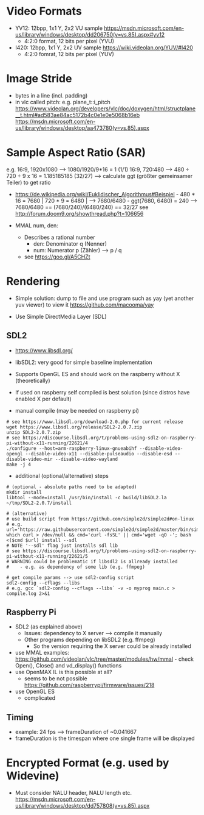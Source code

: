 # Video Formats

- YV12: 12bpp, 1x1 Y, 2x2 VU sample
    https://msdn.microsoft.com/en-us/library/windows/desktop/dd206750(v=vs.85).aspx#yv12
    - 4:2:0 format, 12 bits per pixel   (YVU)
- I420: 12bpp, 1x1 Y, 2x2 UV sample
    https://wiki.videolan.org/YUV/#I420
    - 4:2:0 fomrat, 12 bits per pixel   (YUV)


# Image Stride

- bytes in a line (incl. padding)
- in vlc called pitch: e.g. plane_t::i_pitch
    https://www.videolan.org/developers/vlc/doc/doxygen/html/structplane__t.html#ad583ae84ac5172b4c0e1e0e5068b16eb
    https://msdn.microsoft.com/en-us/library/windows/desktop/aa473780(v=vs.85).aspx


# Sample Aspect Ratio (SAR)

e.g. 16:9, 1920x1080  --> 1080/1920/9*16 = 1 (1/1)
     16:9, 720:480    --> 480 ÷ 720 ÷ 9 x 16 = 1.185185185 (32/27)
        --> calculate ggt (größter gemeinsamer Teiler) to get ratio
  - https://de.wikipedia.org/wiki/Euklidischer_Algorithmus#Beispiel
            - 480 * 16 = 7680 |
              720 * 9  = 6480 | --> 7680/6480
            - ggt(7680, 6480) = 240
            --> 7680/6480 == (7680/240)/(6480/240) == 32/27
            see http://forum.doom9.org/showthread.php?t=106656

- MMAL num, den:
    * Describes a rational number
      * den: Denominator  q  (Nenner)
      * num: Numerator    p  (Zähler)
          --> p / q
    - see https://goo.gl/A5CHZt


# Rendering

- Simple solution: dump to file and use program such as yay (yet another yuv viewer) to view it
    https://github.com/macooma/yay

- Use Simple DirectMedia Layer (SDL)

## SDL2
- https://www.libsdl.org/
- libSDL2: very good for simple baseline implementation
- Supports OpenGL ES and should work on the raspberry without X (theoretically)
- If used on raspberry self compiled is best solution (since distros have enabled X per default)

- manual compile (may be needed on raspberry pi)
```
# see https://www.libsdl.org/download-2.0.php for current release
wget https://www.libsdl.org/release/SDL2-2.0.7.zip
unzip SDL2-2.0.7.zip
# see https://discourse.libsdl.org/t/problems-using-sdl2-on-raspberry-pi-without-x11-running/22621/4
./configure --host=arm-raspberry-linux-gnueabihf --disable-video-opengl --disable-video-x11 --disable-pulseaudio --disable-esd --disable-video-mir --disable-video-wayland
make -j 4
```

- additional (optional/alternative) steps
```
# (optional - absolute paths need to be adapted)
mkdir install
libtool --mode=install /usr/bin/install -c build/libSDL2.la ~/tmp/SDL2-2.0.7/install

# (alternative)
# use build script from https://github.com/simple2d/simple2d#on-linux
# e.g.
url='https://raw.githubusercontent.com/simple2d/simple2d/master/bin/simple2d.sh'; which curl > /dev/null && cmd='curl -fsSL' || cmd='wget -qO -'; bash <($cmd $url) install --sdl
# NOTE '--sdl' flag just installs sdl lib
# see https://discourse.libsdl.org/t/problems-using-sdl2-on-raspberry-pi-without-x11-running/22621/5
# WARNING could be problematic if libsdl2 is allready installed
#    - e.g. as dependency of some lib (e.g. ffmpeg)

# get compile params --> use sdl2-config script
sdl2-config --cflags --libs
# e.g. gcc `sdl2-config --cflags --libs` -v -o myprog main.c > compile.log 2>&1
```

## Raspberry Pi

- SDL2 (as explained above)
    - Issues: dependency to X server --> compile it manually
    - Other programs depending on libSDL2 (e.g. ffmpeg)
        - So the version requiring the X server could be already installed
- use MMAL
    examples:
      https://github.com/videolan/vlc/tree/master/modules/hw/mmal
      - check Open(), Close() and vd_display() functions
- use OpenMAX IL
    is this possible at all?
    - seems to be not possible
        https://github.com/raspberrypi/firmware/issues/218
- use OpenGL ES
    - complicated

## Timing

- example: 24 fps --> frameDuration of ~0.041667
- frameDuration is the timespan where one single frame will be displayed


# Encrypted Format (e.g. used by Widevine)

- Must consider NALU header, NALU length etc.
    https://msdn.microsoft.com/en-us/library/windows/desktop/dd757808(v=vs.85).aspx
